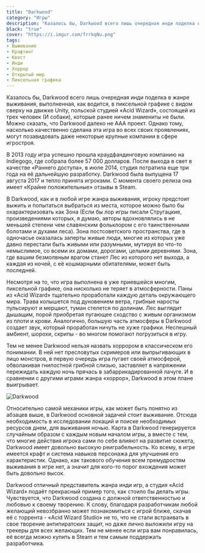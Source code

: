 ```yaml
---
title: "Darkwood"
category: "Игры"
description: "Казалось бы, Darkwood всего лишь очередная инди поделка в жанре выживания, выполненная, как водится, в пиксельной графике с видом сверху на движке Unity, польской студией «Acid Wizard», состоящей из трех человек (И собаки), которые ранее ничем знамениты не были. Можно сказать, что Darkwood далеко не ААА проект. Однако тому, насколько качественно сделана эта игра во всех своих проявлениях, могут позавидовать даже некоторые крупные компании в сфере игростроя."
black: "true"
cover: "https://i.imgur.com/frrkqNu.png"
tags:
- Выживание
- Крафтинг
- Квест
- Инди
- Хоррор
- Открытый мир
- Пиксельная графика
---
```


Казалось бы, Darkwood всего лишь очередная инди поделка в жанре выживания, выполненная, как водится, в пиксельной графике с видом сверху на движке Unity, польской студией «Acid Wizard», состоящей из трех человек (И собаки), которые ранее ничем знамениты не были. Можно сказать, что Darkwood далеко не ААА проект. Однако тому, насколько качественно сделана эта игра во всех своих проявлениях, могут позавидовать даже некоторые крупные компании в сфере игростроя.

<p left>В 2013 году игра успешно прошла краудфандинговую компанию на Indiegogo, где собрала более 57 000 долларов. После выхода в свет в качестве «Раннего доступа», в июле 2014, студия потратила еще три года на её дальнейшую разработку. Darkwood была выпущена 17 августа 2017 и тепло принята игроками. С момента своего релиза она имеет «Крайне положительные» отзывы в Steam.</p>

В Darkwood, как и в любой игре жанра выживания, игроку предстоит выжить и попытаться выбраться из места, которое можно было бы охарактеризовать как Зона (Если бы лор игры писали Стругацкие, произведениями которых, я думаю, авторы вдохновлялись в не меньшей степени чем славянским фольклором с его таинственными болотами и духами леса). Зона постсоветского пространства, где в одночасье оказалась заперты живые люди, многие из которых уже давно перестали быть живыми или разумными, мутируя во что-то немыслимое, со всеми их домами, дорогами, целыми деревнями. Зона, где вашим безмолвным врагом станет Лес из которого нет выхода, а каждая из ночей, с её кошмарными обитателями, может быть последней.

<div full>
	<div id="meZDUUY4XFA" class="youtube"></div>
</div>

Несмотря на то, что игра выполнена в уже приевшейся многим, пиксельной графике, она нисколько не теряет в атмосферности. Паны из «Acid Wizard» тщательно проработали каждую деталь окружающего мира. Трава колышется под дуновением ветра, грибные наросты пульсируют и мерцают, туман стелется по долинам. Лес выглядит дышащим, порой приобретая пугающее сходство с живым организмом из плоти и крови. Аналогично, большую часть атмосферы в Darkwood создает звук, который проработан ничуть не хуже графики. Неспешный амбиент, шорохи, скрипы - во многом помогают погрузиться в игру.

Тем не менее Darkwood нельзя назвать хоррором в классическом его понимании. В ней нет пресловутых скримеров или выпрыгивающих в лицо монстров, в первую очередь игра пугает своей атмосферой, обволакивая гнилостной грибной слизью, заставляет в напряжении пережидать каждую ночь прячась в забаррикадированной лачуге. И в сравнении с другими играми жанра «хоррор», Darkwood в этом плане выигрывает.

![Darkwood](https://i.imgur.com/bqtqRQw.jpg)

Относительно самой механики игры, как может быть понятно из абзацев выше, в Darkwood основной задачей стоит выживание. Отсюда необходимость в исследовании локаций и поиске необходимых ресурсов днем, для выживания ночью. Карта в Darkwood генерируется случайным образом с каждым новым началом игры, а вместе с тем, что многие действия игрока сами по себе влияют на развитие сюжета, Darkwood имеет довольно высокую реиграбельность. Ко всему, в игре имеется крафт и система навыков персонажа для улучшения его характеристик. Однако, как такового обучения всем премудростям выживания в игре нет, а значит для кого-то порог вхождения может быть довольно высок.

Darkwood отличный представитель жанра инди игр, а студия «Acid Wizard» подаёт прекрасный пример того, как стоило бы делать игры. Чувствуется, что Darkwood создана с должной ответственностью и любовью к своему творению. К слову, благодаря разработчикам любой желающий невозбранно может познакомиться с игрой ближе, скачав её с торрента - «Acid Wizard Studio» не то, что не стали встраивать в свое творение антипиратских защит, но даже лично выложили игру на трекеры для всех желающих. Тем не менее если игра вам понравилась, её всегда можно купить в Steam и тем самым поддержать разработчика.